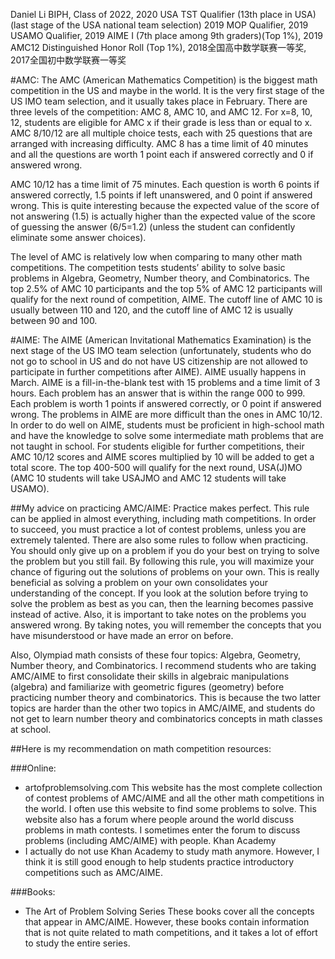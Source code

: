 Daniel Li
BIPH, Class of 2022, 2020 USA TST Qualifier (13th place in USA) (last stage of the USA national team selection)
2019 MOP Qualifier, 2019 USAMO Qualifier, 2019 AIME I (7th place among 9th graders)(Top 1%), 2019 AMC12 Distinguished Honor Roll (Top 1%)​, 2018全国高中数学联赛一等奖, 2017全国初中数学联赛一等奖

#AMC:
The AMC (American Mathematics Competition) is the biggest math competition in the US and maybe in the world. It is the very first stage of the US IMO team selection, and it usually takes place in February. There are three levels of the competition: AMC 8, AMC 10, and AMC 12. For x=8, 10, 12, students are eligible for AMC x if their grade is less than or equal to x. AMC 8/10/12 are all multiple choice tests, each with 25 questions that are arranged with increasing difficulty. 
AMC 8 has a time limit of 40 minutes and all the questions are worth 1 point each if answered correctly and 0 if answered wrong. 

AMC 10/12 has a time limit of 75 minutes. Each question is worth 6 points if answered correctly, 1.5 points if left unanswered, and 0 point if answered wrong. This is quite interesting because the expected value of the score of not answering (1.5) is actually higher than the expected value of the score of guessing the answer (6/5=1.2) (unless the student can confidently eliminate some answer choices). 

The level of AMC is relatively low when comparing to many other math competitions. The competition tests students’ ability to solve basic problems in Algebra, Geometry, Number theory, and Combinatorics. The top 2.5% of AMC 10 participants and the top 5% of AMC 12 participants will qualify for the next round of competition, AIME. The cutoff line of AMC 10 is usually between 110 and 120, and the cutoff line of AMC 12 is usually between 90 and 100.

#AIME: 
The AIME (American Invitational Mathematics Examination) is the next stage of the US IMO team selection (unfortunately, students who do not go to school in US and do not have US citizenship are not allowed to participate in further competitions after AIME). 
AIME usually happens in March. AIME is a fill-in-the-blank test with 15 problems and a time limit of 3 hours. Each problem has an answer that is within the range 000 to 999. Each problem is worth 1 points if answered correctly, or 0 point if answered wrong. The problems in AIME are more difficult than the ones in AMC 10/12. In order to do well on AIME, students must be proficient in high-school math and have the knowledge to solve some intermediate math problems that are not taught in school. For students eligible for further competitions, their AMC 10/12 scores and AIME scores multiplied by 10 will be added to get a total score. The top 400-500 will qualify for the next round, USA(J)MO (AMC 10 students will take USAJMO and AMC 12 students will take USAMO).


##My advice on practicing AMC/AIME:
Practice makes perfect. This rule can be applied in almost everything, including math competitions. In order to succeed, you must practice a lot of contest problems, unless you are extremely talented. There are also some rules to follow when practicing. You should only give up on a problem if you do your best on trying to solve the problem but you still fail. By following this rule, you will maximize your chance of figuring out the solutions of problems on your own. This is really beneficial as solving a problem on your own consolidates your understanding of the concept. If you look at the solution before trying to solve the problem as best as you can, then the learning becomes passive instead of active. Also, it is important to take notes on the problems you answered wrong. By taking notes, you will remember the concepts that you have misunderstood or have made an error on before. 


Also, Olympiad math consists of these four topics: Algebra, Geometry, Number theory, and Combinatorics. I recommend students who are taking AMC/AIME to first consolidate their skills in algebraic manipulations (algebra) and familiarize with geometric figures (geometry) before practicing number theory and combinatorics. This is because the two latter topics are harder than the other two topics in AMC/AIME, and students do not get to learn number theory and combinatorics concepts in math classes at school.


##Here is my recommendation on math competition resources:

###Online:
- artofproblemsolving.com
    This website has the most complete collection of contest problems of AMC/AIME and all the other math competitions in the world. I often use this website to find some problems to solve. This website also has a forum where people around the world discuss problems in math contests. I sometimes enter the forum to discuss problems (including AMC/AIME) with people.
    Khan Academy
- I actually do not use Khan Academy to study math anymore. However, I think it is still good enough to help students practice introductory competitions such as AMC/AIME.

###Books: 
- The Art of Problem Solving Series
    These books cover all the concepts that appear in AMC/AIME. However, these books contain information that is not quite related to math competitions, and it takes a lot of effort to study the entire series.